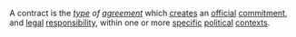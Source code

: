 A contract is the *[type](https://github.com/gcassel/Modular-Organization-Terminology/blob/master/terms/type.md) of [agreement](https://github.com/gcassel/Modular-Organization-Terminology/blob/master/terms/agreement.md)* which [creates](https://github.com/gcassel/Modular-Organization-Terminology/blob/master/terms/creation.md) an [official](https://github.com/gcassel/Modular-Organization-Terminology/blob/master/terms/official.md) [commitment](https://github.com/gcassel/Modular-Organization-Terminology/blob/master/terms/commitment.md), and [legal](https://github.com/gcassel/Modular-Organization-Terminology/blob/master/terms/legal.md) [responsibility](https://github.com/gcassel/Modular-Organization-Terminology/blob/master/terms/responsibility.md), within one or more [specific](https://github.com/gcassel/Modular-Organization-Terminology/blob/master/terms/specific.md) [political](https://github.com/gcassel/Modular-Organization-Terminology/blob/master/terms/politics.md) [contexts](https://github.com/gcassel/Modular-Organization-Terminology/blob/master/terms/context.md).
